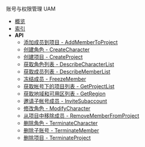 <div class="sidebar_title ">账号与权限管理 UAM</div>

- [概览](api/uaccount-api/README.md)
- [索引](api/uaccount-api/index.md)
- **API**
    - [添加成员到项目 - AddMemberToProject](api/uaccount-api/add_member_to_project)
    - [创建角色 - CreateCharacter](api/uaccount-api/create_character)
    - [创建项目 - CreateProject](api/uaccount-api/create_project)
    - [获取角色列表 - DescribeCharacterList](api/uaccount-api/describe_character_list)
    - [获取成员列表 - DescribeMemberList](api/uaccount-api/describe_member_list)
    - [冻结成员 - FreezeMember](api/uaccount-api/freeze_member)
    - [获取帐号下的项目列表 - GetProjectList](api/uaccount-api/get_project_list)
    - [获取地域和可用区列表 - GetRegion](api/uaccount-api/get_region)
    - [邀请子帐号成员 - InviteSubaccount](api/uaccount-api/invite_subaccount)
    - [修改角色 - ModifyCharacter](api/uaccount-api/modify_character)
    - [从项目中移除成员 - RemoveMemberFromProject](api/uaccount-api/remove_member_from_project)
    - [删除角色 - TerminateCharacter](api/uaccount-api/terminate_character)
    - [删除子账号 - TerminateMember](api/uaccount-api/terminate_member)
    - [删除项目 - TerminateProject](api/uaccount-api/terminate_project)
